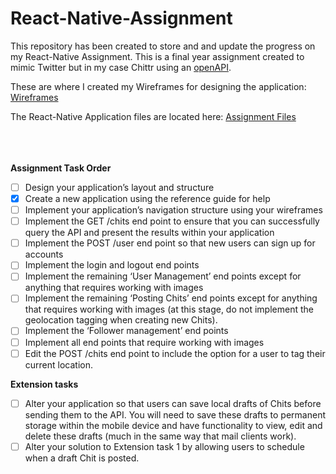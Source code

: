 # React-Native-Assignment

This repository has been created to store and and update the progress on my React-Native Assignment. 
This is a final year assignment created to mimic Twitter but in my case Chittr using an [openAPI](http://editor.swagger.io/).

These are where I created my Wireframes for designing the application: [Wireframes](https://github.com/JamesHullCS/React-Native-Assignment/tree/master/React%20Wireframes)

The React-Native Application files are located here: [Assignment Files](https://github.com/JamesHullCS/React-Native-Assignment/tree/master/Assignment) <br> <br/> <br> <br/>


**Assignment Task Order**

- [ ] Design your application’s layout and structure
- [x] Create a new application using the reference guide for help
- [ ] Implement your application’s navigation structure using your wireframes
- [ ] Implement the GET /chits end point to ensure that you can successfully query the API and
present the results within your application
- [ ] Implement the POST /user end point so that new users can sign up for accounts
- [ ] Implement the login and logout end points
- [ ] Implement the remaining ‘User Management’ end points except for anything that requires
working with images
- [ ] Implement the remaining ‘Posting Chits’ end points except for anything that requires
working with images (at this stage, do not implement the geolocation tagging when creating
new Chits).
- [ ] Implement the ‘Follower management’ end points
- [ ] Implement all end points that require working with images
- [ ] Edit the POST /chits end point to include the option for a user to tag their current location.

**Extension tasks**

- [ ] Alter your application so that users can save local drafts of Chits before sending
them to the API. You will need to save these drafts to permanent storage within the mobile device
and have functionality to view, edit and delete these drafts (much in the same way that mail clients
work).
- [ ] Alter your solution to Extension task 1 by allowing users to schedule when a draft
Chit is posted.
